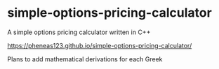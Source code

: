 # simple-options-pricing-calculator
A simple options pricing calculator written in C++

https://pheneas123.github.io/simple-options-pricing-calculator/

Plans to add mathematical derivations for each Greek
